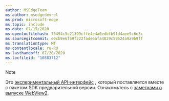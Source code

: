 ```yaml
---
author: MSEdgeTeam
ms.author: msedgedevrel
ms.prod: microsoft-edge
ms.topic: include
ms.date: 07/15/2020
ms.openlocfilehash: 76494c5c21399cffe4e4a0edbfb91d4aee9c6e3c
ms.sourcegitcommit: e0cb9e6f59f222fade6afa4829c59524a9a9b9ff
ms.translationtype: MT
ms.contentlocale: ru-RU
ms.lasthandoff: 07/20/2020
ms.locfileid: "10883712"
---
```

> [!NOTE]
> Это [экспериментальный API-интерфейс][ExperimentalAPIs] , который поставляется вместе с пакетом SDK предварительной версии. Ознакомьтесь с [заметками о выпуске WebView2][WebView2ReleaseNotes].

<!-- image links -->  

<!-- links -->  

[WebView2ReleaseNotes]: /microsoft-edge/webview2/releasenotes "Заметки о выпуске WebView2"
[ExperimentalAPIs]: /microsoft-edge/webview2/concepts/versioning#experimental-apis "Экспериментальные API"
